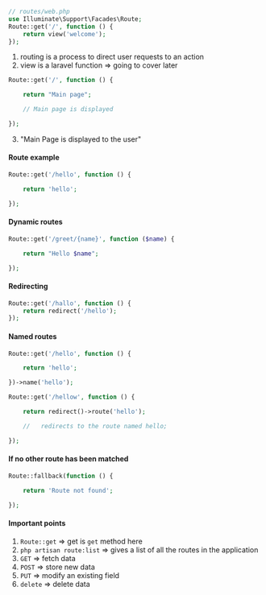 ```php
// routes/web.php
use Illuminate\Support\Facades\Route;
Route::get('/', function () {
    return view('welcome');
});
```
1. routing is a process to direct user requests to an action
2. view is a laravel function => going to cover later

```php
Route::get('/', function () {

    return "Main page";

    // Main page is displayed

});
```
3. "Main Page is displayed to the user"

#### Route example
```php
Route::get('/hello', function () {

    return 'hello';

});
```
#### Dynamic routes
```php
Route::get('/greet/{name}', function ($name) {

    return "Hello $name";

});
```
#### Redirecting
```php
Route::get('/hallo', function () {
    return redirect('/hello');
});
```
#### Named routes
```php
Route::get('/hello', function () {

    return 'hello';

})->name('hello');

Route::get('/hellow', function () {

    return redirect()->route('hello');

    //   redirects to the route named hello;

});
```

#### If no other route has been matched
```php
Route::fallback(function () {

    return 'Route not found';

});
```

#### Important points
1. `Route::get` => get is `get` method here
2. `php artisan route:list` => gives a list of all the routes in the application
3. `GET` => fetch data
4. `POST` => store new data
5. `PUT` => modify an existing field
6. `delete` => delete data